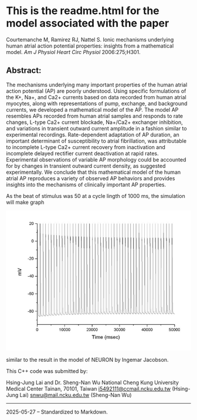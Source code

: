 # This is the readme.html for the model associated with the paper

Courtemanche M, Ramirez RJ, Nattel S.
Ionic mechanisms underlying human atrial action potential
properties: insights from a mathematical model.
*Am J Physiol Heart Circ Physiol* 2006:275;H301.

## Abstract:

The mechanisms underlying many important properties of the human atrial action potential (AP) are poorly understood. Using specific formulations of the K+, Na+, and Ca2+ currents based on data recorded from human atrial myocytes, along with representations of pump, exchange, and background currents, we developed a mathematical model of the AP. The model AP resembles APs recorded from human atrial samples and responds to rate changes, L-type Ca2+ current blockade, Na+/Ca2+ exchanger inhibition, and variations in transient outward current amplitude in a fashion similar to experimental recordings. Rate-dependent adaptation of AP duration, an important determinant of susceptibility to atrial fibrillation, was attributable to incomplete L-type Ca2+ current recovery from inactivation and incomplete delayed rectifier current deactivation at rapid rates. Experimental observations of variable AP morphology could be accounted for by changes in transient outward current density, as suggested experimentally. We conclude that this mathematical model of the human atrial AP reproduces a variety of observed AP behaviors and provides insights into the mechanisms of clinically important AP properties.

As the beat of stimulus was 50 at a cycle lingth of 1000 ms, the simulation will make graph

![ham_ap.jpg](HAM_AP.jpg)

similar to the result in the model of NEURON by Ingemar Jacobson.

This C++ code was submitted by:

Hsing-Jung Lai and Dr. Sheng-Nan Wu
National Cheng Kung University Medical Center
Tainan, 70101, Taiwan
i5492111@ccmail.ncku.edu.tw (Hsing-Jung Lai)
snwu@mail.ncku.edu.tw (Sheng-Nan Wu)

---

2025-05-27 – Standardized to Markdown.